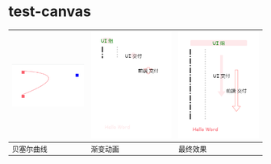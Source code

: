 # test-canvas

| <img src="https://raw.githubusercontent.com/caoxiemeihao/test-canvas/master/screenshot/贝塞尔曲线.png" /> | <img src="https://raw.githubusercontent.com/caoxiemeihao/test-canvas/master/screenshot/animate.jpg" /> |  <img src="https://raw.githubusercontent.com/caoxiemeihao/test-canvas/master/screenshot/乱八七糟.png" /> |
|----------|----------|---------|
| 贝塞尔曲线| 渐变动画 | 最终效果 | 
